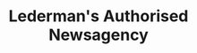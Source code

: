 ---
title: "Lederman's Authorised Newsagency"
url: /melbourne/ledermans-authorised-newsagency/
shop: newsagent
---